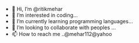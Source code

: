 - 👋 Hi, I’m @ritikmehar
- 👀 I’m interested in coding...
- 🌱 I’m currently learning programming languages...
- 💞️ I’m looking to collaborate with peoples ...
- 📫 How to reach me ..@mehar112@yahoo

<!---
ritikmehar/ritikmehar is a ✨ special ✨ repository because its `README.md` (this file) appears on your GitHub profile.
You can click the Preview link to take a look at your changes.
--->
